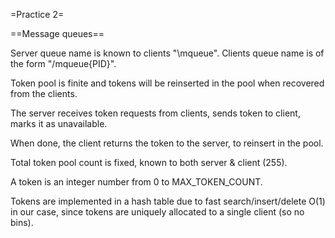 =Practice 2=

==Message queues==

Server queue name is known to clients "\mqueue".
Clients queue name is of the form "/mqueue{PID}".

Token pool is finite and tokens will be reinserted in the pool when recovered from the clients.

The server receives token requests from clients, sends token to client, marks it as unavailable.

When done, the client returns the token to the server, to reinsert in the pool.

Total token pool count is fixed, known to both server & client (255).

A token is an integer number from 0 to MAX_TOKEN_COUNT.

Tokens are implemented in a hash table due to fast search/insert/delete O(1) in our case, since
tokens are uniquely allocated to a single client (so no bins).

